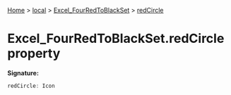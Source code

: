 [Home](./index) &gt; [local](local.md) &gt; [Excel\_FourRedToBlackSet](local.excel_fourredtoblackset.md) &gt; [redCircle](local.excel_fourredtoblackset.redcircle.md)

# Excel\_FourRedToBlackSet.redCircle property


**Signature:**
```javascript
redCircle: Icon
```
